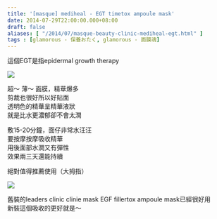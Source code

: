 ```yaml
---
title: '[masque] mediheal - EGT timetox ampoule mask'
date: 2014-07-29T22:00:00.000+08:00
draft: false
aliases: [ "/2014/07/masque-beauty-clinic-mediheal-egt.html" ]
tags : [glamorous - 保養おたく, glamorous - 面膜魂]
---
```


這個EGT是指epidermal growth therapy  

[![](https://1.bp.blogspot.com/-S6AxnREZ81I/XEQSg0ULAyI/AAAAAAAAGIk/oOgvSfaedKceAUAtp-jSZ7H1qVyymaurgCLcBGAs/s640/10155134163_4b874c7d52_z.jpg)](https://1.bp.blogspot.com/-S6AxnREZ81I/XEQSg0ULAyI/AAAAAAAAGIk/oOgvSfaedKceAUAtp-jSZ7H1qVyymaurgCLcBGAs/s1600/10155134163_4b874c7d52_z.jpg)

超～ 薄～ 面膜，精華爆多  
剪裁也很好所以好貼面  
透明色的精華呈精華液狀  
就是比水更濃郁卻不會太潤  
  
敷15-20分鐘，面仔非常水汪汪  
要按摩按摩吸收精華  
用後面部水潤又有彈性  
效果兩三天還能持續  
  
絕對值得推薦使用（大拇指）  

[![](https://1.bp.blogspot.com/-dNIH56ageuU/XEQSnFwfQaI/AAAAAAAAGIs/l7TySY6zrgQSmTk9tmQJiHYl7XC3VZBTgCLcBGAs/s640/10154951065_efbd5fea7f_z.jpg)](https://1.bp.blogspot.com/-dNIH56ageuU/XEQSnFwfQaI/AAAAAAAAGIs/l7TySY6zrgQSmTk9tmQJiHYl7XC3VZBTgCLcBGAs/s1600/10154951065_efbd5fea7f_z.jpg)

舊裝的leaders clinic clinie mask EGF fillertox ampoule mask已經很好用  
新裝這個吸收的更好就是～